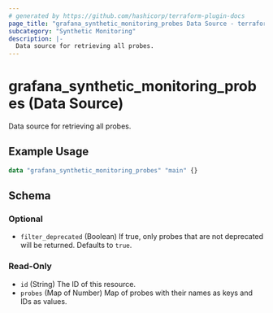```yaml
---
# generated by https://github.com/hashicorp/terraform-plugin-docs
page_title: "grafana_synthetic_monitoring_probes Data Source - terraform-provider-grafana"
subcategory: "Synthetic Monitoring"
description: |-
  Data source for retrieving all probes.
---
```


# grafana_synthetic_monitoring_probes (Data Source)

Data source for retrieving all probes.

## Example Usage

```terraform
data "grafana_synthetic_monitoring_probes" "main" {}
```

<!-- schema generated by tfplugindocs -->
## Schema

### Optional

- `filter_deprecated` (Boolean) If true, only probes that are not deprecated will be returned. Defaults to `true`.

### Read-Only

- `id` (String) The ID of this resource.
- `probes` (Map of Number) Map of probes with their names as keys and IDs as values.
